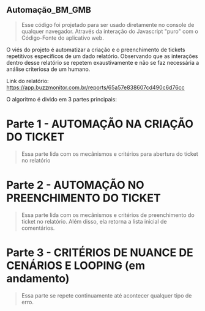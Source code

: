 ## Automação_BM_GMB
>Esse código foi projetado para ser usado diretamente no console de qualquer navegador. Através da interação do Javascript "puro" com o Código-Fonte do aplicativo web.

O viés do projeto é automatizar a criação e o preenchimento de tickets repetitivos específicos de um dado relatório. Observando que as interações dentro desse relatório se repetem exaustivamente e não se faz necessária a análise criteriosa de um humano.

Link do relatório: https://app.buzzmonitor.com.br/reports/65a57e838607cd490c6d76cc

O algoritmo é divido em 3 partes principais:

# Parte 1 - AUTOMAÇÃO NA CRIAÇÃO DO TICKET 
>Essa parte lida com os mecânismos e critérios para abertura do ticket no relatório

# Parte 2 - AUTOMAÇÃO NO PREENCHIMENTO DO TICKET
>Essa parte lida com os mecânismos e critérios de preenchimento do ticket no relatório. Além disso, ela retorna a lista inicial de comentários.

# Parte 3 - CRITÉRIOS DE NUANCE DE CENÁRIOS E LOOPING (em andamento)
>Essa parte se repete continuamente até acontecer qualquer tipo de erro.
